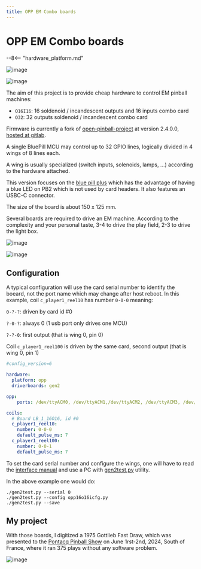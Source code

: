 ```yaml
---
title: OPP EM Combo boards
---
```


# OPP EM Combo boards

--8<-- "hardware_platform.md"


![image](../../images/O16I16_comps.jpg)

![image](../../images/O32_comps.jpg)

The aim of this project is to provide cheap hardware to control EM pinball machines:

* `O16I16`: 16 soldenoid / incandescent outputs and 16 inputs combo card
* `O32`: 32 outputs soldenoid / incandescent combo card

Firmware is currently a fork of [open-pinball-project](https://sourceforge.net/projects/open-pinball-project/) at version 2.4.0.0, [hosted at gitlab](https://gitlab.com/mrechte/open-pinball-project).

A single BluePill MCU may control up to 32 GPIO lines, logically divided in 4 wings of 8 lines each.

A wing is usually specialized (switch inputs, solenoids, lamps, ...) according to the hardware attached.

This version focuses on the [blue pill plus](https://github.com/WeActStudio/BluePill-Plus) which has the advantage
of having a blue LED on PB2 which is not used by card headers. It also features an USBC-C connector.

The size of the board is about 150 x 125 mm.

Several boards are required to drive an EM machine. 
According to the complexity and your personal taste, 3-4 to drive the play field, 2-3 to drive the light box.

![image](../../images/fast_draw_lb.jpg)

![image](../../images/fast_draw_pf.jpg)

## Configuration

A typical configuration will use the card serial number to identify the boeard, not the port name which may change after host reboot.
In this example, coil `c_player1_reel10` has number `0-0-0` meaning:

`0-?-?`: driven by card id #0

`?-0-?`: always 0 (1 usb port only drives one MCU)

`?-?-0`: first output (that is wing 0, pin 0)

Coil `c_player1_reel100` is driven by the same card, second output (that is wing 0, pin 1)


``` yaml
#config_version=6

hardware:
  platform: opp
  driverboards: gen2

opp:
    ports: /dev/ttyACM0, /dev/ttyACM1,/dev/ttyACM2, /dev/ttyACM3, /dev/ttyACM4, /dev/ttyACM5, /dev/ttyACM6

coils:
  # Board LB_1_16O16, id #0
  c_player1_reel10:
    number: 0-0-0
    default_pulse_ms: 7
  c_player1_reel100:
    number: 0-0-1
    default_pulse_ms: 7

```

To set the card serial number and configure the wings, one will have to read the [interface manual](https://gitlab.com/mrechte/open-pinball-project/-/blob/master/doc/brdIntf.fodt)
and use a PC with [gen2test.py](https://gitlab.com/mrechte/open-pinball-project/-/tree/master/firmware/tools) utility.

In the above example one would do:

``` console
./gen2test.py --serial 0
./gen2test.py --config opp16o16icfg.py
./gen2test.py --save
```

## My project

With those boards, I digitized a 1975 Gottlieb Fast Draw, which was presented to the [Pontacq Pinball Show](https://www.facebook.com/groups/154388563388625)
on June 1rst-2nd, 2024, South of France, where it ran 375 plays without any software problem.

![image](../../images/pontacq.jpg)


